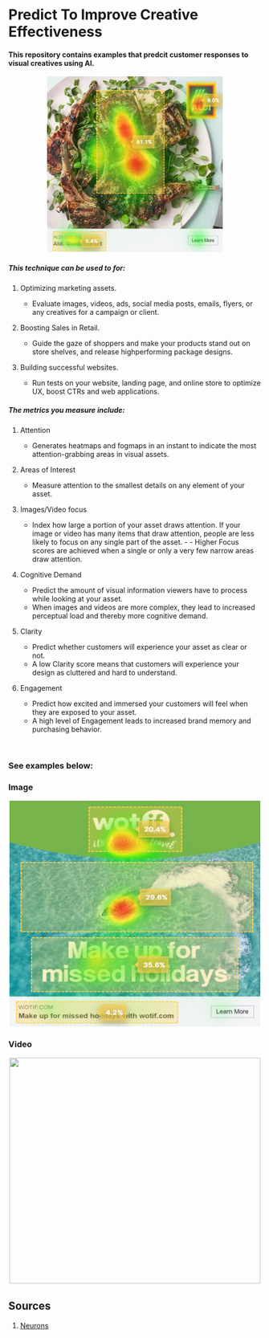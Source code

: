 # Predict To Improve Creative Effectiveness

#### This repository contains examples that predcit customer responses to visual creatives using AI.

<p align="center">
    <img src="/Images/Aldi_Social_attention_heatmap.png" width="350" height="350">
</p>

##### This technique can be used to for:
1. Optimizing marketing assets.
    - Evaluate images, videos, ads, social media posts, emails, flyers, or any creatives for a campaign or client.

2. Boosting Sales in Retail.
    - Guide the gaze of shoppers and make your products stand out on store shelves, and release highperforming package designs.

3. Building successful websites.
    - Run tests on your website, landing page, and online store to optimize UX, boost CTRs and web applications.

##### The metrics you measure include:
1. Attention
    - Generates heatmaps and fogmaps in an instant to indicate the most attention-grabbing areas in visual assets.

2. Areas of Interest
    - Measure attention to the smallest details on any element of your asset.

3. Images/Video focus
    - Index how large a portion of your asset draws attention. If your image or video has many items that draw attention, people are less likely to focus on any single part of the asset.  - - Higher Focus scores are achieved when a single or only a very few narrow areas draw attention.

4. Cognitive Demand
    - Predict the amount of visual information viewers have to process while looking at your asset. 
    - When images and videos are more complex, they lead to increased perceptual load and thereby more cognitive demand.

5. Clarity 
    - Predict whether customers will experience your asset as clear or not. 
    - A low Clarity score means that customers will experience your design as cluttered and hard to understand.

6. Engagement
    - Predict how excited and immersed your customers will feel when they are exposed to your asset.
    - A high level of Engagement leads to increased brand memory and purchasing behavior.

<p>&nbsp;</p>

### See examples below:

### Image

<p align="center">
    <img src="/Images/Wotif_Social_attention_heatmap.png" width="500" height="450">
</p>


### Video

<p align="center">
    <img src="/Images/Volkswagen_TVC_Sped.gif" width="500" height="450">
</p>




## Sources
1. [Neurons](https://www.neuronsinc.com/)

